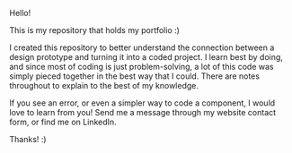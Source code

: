 Hello! 

This is my repository that holds my portfolio :)

I created this repository to better understand the connection between a design prototype and turning it into a coded project. I learn best by doing, and since most of coding is just problem-solving, a lot of this code was simply pieced together in the best way that I could. There are notes throughout to explain to the best of my knowledge.

If you see an error, or even a simpler way to code a component, I would love to learn from you! Send me a message through my website contact form, or find me on LinkedIn.

Thanks! :)
